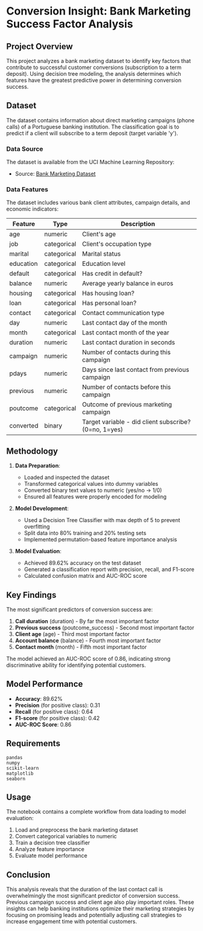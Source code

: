 # Conversion Insight: Bank Marketing Success Factor Analysis

## Project Overview
This project analyzes a bank marketing dataset to identify key factors that contribute to successful customer conversions (subscription to a term deposit). Using decision tree modeling, the analysis determines which features have the greatest predictive power in determining conversion success.

## Dataset
The dataset contains information about direct marketing campaigns (phone calls) of a Portuguese banking institution. The classification goal is to predict if a client will subscribe to a term deposit (target variable 'y').

### Data Source
The dataset is available from the UCI Machine Learning Repository:
- Source: [Bank Marketing Dataset](https://raw.githubusercontent.com/rajeevratan84/datascienceforbusiness/master/bank-full.csv)

### Data Features
The dataset includes various bank client attributes, campaign details, and economic indicators:

| Feature | Type | Description |
|---------|------|-------------|
| age | numeric | Client's age |
| job | categorical | Client's occupation type |
| marital | categorical | Marital status |
| education | categorical | Education level |
| default | categorical | Has credit in default? |
| balance | numeric | Average yearly balance in euros |
| housing | categorical | Has housing loan? |
| loan | categorical | Has personal loan? |
| contact | categorical | Contact communication type |
| day | numeric | Last contact day of the month |
| month | categorical | Last contact month of the year |
| duration | numeric | Last contact duration in seconds |
| campaign | numeric | Number of contacts during this campaign |
| pdays | numeric | Days since last contact from previous campaign |
| previous | numeric | Number of contacts before this campaign |
| poutcome | categorical | Outcome of previous marketing campaign |
| converted | binary | Target variable - did client subscribe? (0=no, 1=yes) |

## Methodology
1. **Data Preparation**:
   - Loaded and inspected the dataset
   - Transformed categorical values into dummy variables
   - Converted binary text values to numeric (yes/no → 1/0)
   - Ensured all features were properly encoded for modeling

2. **Model Development**:
   - Used a Decision Tree Classifier with max depth of 5 to prevent overfitting
   - Split data into 80% training and 20% testing sets
   - Implemented permutation-based feature importance analysis

3. **Model Evaluation**:
   - Achieved 89.62% accuracy on the test dataset
   - Generated a classification report with precision, recall, and F1-score
   - Calculated confusion matrix and AUC-ROC score

## Key Findings
The most significant predictors of conversion success are:

1. **Call duration** (duration) - By far the most important factor
2. **Previous success** (poutcome_success) - Second most important factor
3. **Client age** (age) - Third most important factor
4. **Account balance** (balance) - Fourth most important factor
5. **Contact month** (month) - Fifth most important factor

The model achieved an AUC-ROC score of 0.86, indicating strong discriminative ability for identifying potential customers.

## Model Performance
- **Accuracy**: 89.62%
- **Precision** (for positive class): 0.31
- **Recall** (for positive class): 0.64
- **F1-score** (for positive class): 0.42
- **AUC-ROC Score**: 0.86

## Requirements
```
pandas
numpy
scikit-learn
matplotlib
seaborn
```

## Usage
The notebook contains a complete workflow from data loading to model evaluation:
1. Load and preprocess the bank marketing dataset
2. Convert categorical variables to numeric
3. Train a decision tree classifier
4. Analyze feature importance
5. Evaluate model performance

## Conclusion
This analysis reveals that the duration of the last contact call is overwhelmingly the most significant predictor of conversion success. Previous campaign success and client age also play important roles. These insights can help banking institutions optimize their marketing strategies by focusing on promising leads and potentially adjusting call strategies to increase engagement time with potential customers.
